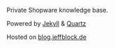 Private Shopware knowledge base.  

Powered by [Jekyll](https://jekyllrb.com/) & [Quartz](https://github.com/vfvong/jekyll-theme-quartz)

Hosted on [blog.jeffblock.de](blog.jeffblock.de)